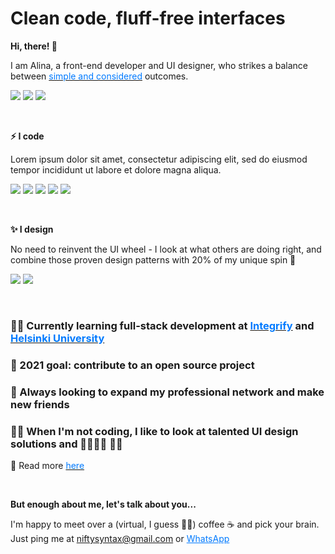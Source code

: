 # Clean code, fluff-free interfaces

**Hi, there! 👋**

I am Alina, a front-end developer and UI designer, who strikes a balance between [<span style="color:#007aff">simple and considered</span>][website] outcomes.

[![](https://img.shields.io/badge/-Linkedin-007aff)][linkedin] [![](https://img.shields.io/badge/-Instagram-007aff)][instagram] [![](https://img.shields.io/badge/-Twitter-007aff)][twitter]

<br/>

**⚡ I code**

Lorem ipsum dolor sit amet, consectetur adipiscing elit, sed do eiusmod tempor incididunt ut labore et dolore magna aliqua.

![](<https://img.shields.io/badge/-JavaScript(ES6)-000>)
![](https://img.shields.io/badge/-React-000)
![](<https://img.shields.io/badge/-Node(Express)-000>)
![](https://img.shields.io/badge/-MongoDB-000)
![](https://img.shields.io/badge/-SASS-000)

<br/>

**✨ I design**

No need to reinvent the UI wheel - I look at what others are doing right, and combine those proven design patterns with 20% of my unique spin 💅

![](https://img.shields.io/badge/-Figma-000)
![](https://img.shields.io/badge/-AdobeXD-000)

<br/>

### 👩‍💻 Currently learning full-stack development at [<span style="color:#007aff">Integrify</span>][integrify] and [<span style="color:#007aff">Helsinki University</span>][fullstackopencourse]

### 🌱 2021 goal: contribute to an open source project

### 🤝 Always looking to expand my professional network and make new friends

### 🧘‍♀️ When I'm not coding, I like to look at talented UI design solutions and 🏃‍♀️🤸‍♀️ 🏋️‍♀️

👀 Read more [<span style="color:#007aff">here</span>][website]

<br/>

**But enough about me, let's talk about you...**

I'm happy to meet over a (virtual, I guess 🤦‍♀️) coffee ☕ and pick your brain. Just ping me at <a style="color:#007aff" href="mailto:niftysyntax@gmail.com">niftysyntax@gmail.com</a> or <a style="color:#007aff" href="https://api.whatsapp.com/send?phone=358465935910">WhatsApp</a>

[integrify]: https://www.integrify.io/en/academy
[fullstackopencourse]: https://courses.helsinki.fi/fi/aytkt21009/129171256
[website]: https://alinailina.info
[linkedin]: https://www.linkedin.com/in/alinailina/
[instagram]: https://instagram.com/niftysyntax
[twitter]: https://twitter.com/niftysyntax

